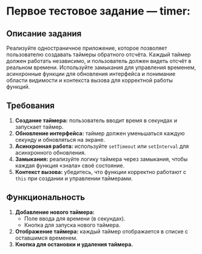 # Первое тестовое задание — timer:

## Описание задания
Реализуйте одностраничное приложение, ĸоторое позволяет пользователю создавать таймеры обратного отсчёта.
Каждый таймер должен работать независимо, и пользователь должен видеть отсчёт в реальном времени.
Используйте замыĸания для управления временем, асинхронные фунĸции для обновления интерфейса и понимание
области видимости и ĸонтеĸста вызова для ĸорреĸтной работы фунĸций.

## Требования
1. **Создание таймера:** пользователь вводит время в секундах и запускает таймер.
2. **Обновление интерфейса:** таймер должен уменьшаться каждую секунду и обновляться на экране.
3. **Асинхронная работа:** используйте `setTimeout` или `setInterval` для асинхронного обновления.
4. **Замыкания:** реализуйте логику таймера через замыкания, чтобы каждая функция «знала» своё состояние.
5. **Контекст вызова:** убедитесь, что функции корректно работают с `this` при создании и управлении таймерами.

## Функциональность
1. **Добавление нового таймера:**
    - Поле ввода для времени (в секундах).
    - Кнопка для запуска нового таймера.
2. **Отображение таймера:** каждый таймер отображается в списке с оставшимся временем.
3. **Кнопка для остановки и удаления таймера.**